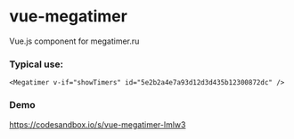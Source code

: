 # vue-megatimer

Vue.js component for megatimer.ru

### Typical use:

```
<Megatimer v-if="showTimers" id="5e2b2a4e7a93d12d3d435b12300872dc" />
```

### Demo

https://codesandbox.io/s/vue-megatimer-lmlw3

